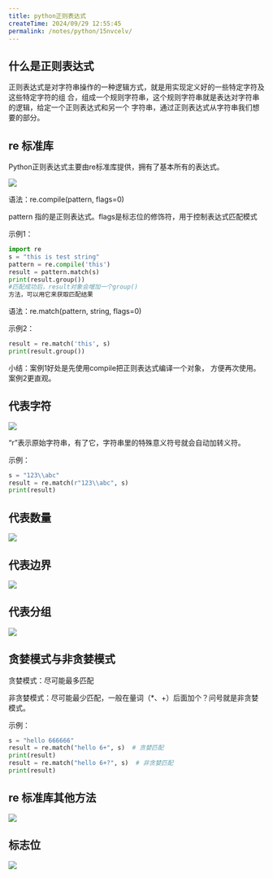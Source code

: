 ```yaml
---
title: python正则表达式
createTime: 2024/09/29 12:55:45
permalink: /notes/python/15nvcelv/
---
```

## 什么是正则表达式



正则表达式是对字符串操作的一种逻辑方式，就是用实现定义好的一些特定字符及这些特定字符的组 合，组成一个规则字符串，这个规则字符串就是表达对字符串的逻辑，给定一个正则表达式和另一个 字符串，通过正则表达式从字符串我们想要的部分。



## re 标准库



Python正则表达式主要由re标准库提供，拥有了基本所有的表达式。

![](/images/8691DBE21A7C46D189E5B0FC625F0DA8clipboard.png)



语法：re.compile(pattern, flags=0) 

pattern 指的是正则表达式。flags是标志位的修饰符，用于控制表达式匹配模式



示例1：

```python
import re
s = "this is test string"
pattern = re.compile('this')
result = pattern.match(s)
print(result.group())   
#匹配成功后，result对象会增加一个group()
方法，可以用它来获取匹配结果
```



语法：re.match(pattern, string, flags=0)



示例2：

```python
result = re.match('this', s) 
print(result.group())
```



小结：案例1好处是先使用compile把正则表达式编译一个对象， 方便再次使用。案例2更直观。



## 代表字符



![](/images/A608A62811C34CB9A4FC5DAFD05F467Aclipboard.png)



“r”表示原始字符串，有了它，字符串里的特殊意义符号就会自动加转义符。



示例：

```python
s = "123\\abc"
result = re.match(r"123\\abc", s)
print(result)
```



## 代表数量



![](/images/F43A13B2F06C463CB6D9D99188BDE03Dclipboard.png)



## 代表边界



![](/images/A89C411A460E43E4B054AF100AB9656Dclipboard.png)



## 代表分组



![](/images/719D56BC81E3494A8A599464FE776B3Cclipboard.png)



## 贪婪模式与非贪婪模式



贪婪模式：尽可能最多匹配 

非贪婪模式：尽可能最少匹配，一般在量词（*、+）后面加个？问号就是非贪婪模式。



示例：

```python
s = "hello 666666"
result = re.match("hello 6+", s)  # 贪婪匹配
print(result)
result = re.match("hello 6+?", s)  # 非贪婪匹配
print(result)
```



## re 标准库其他方法



![](/images/5288A68849DF4CD8B5FA2AEFB840C052clipboard.png)



## 标志位



![](/images/7E76E0FB679E48F7B68244DCED142CA3clipboard.png)


